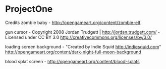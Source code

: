 # ProjectOne

Credits
zombie baby -
http://opengameart.org/content/zombie-elf

gun cursor -
Copyright 2008 Jordan Trudgett | http://jordan.trudgett.com/ - Licensed under CC BY 3.0 http://creativecommons.org/licenses/by/3.0/

loading screen background -
"Created by Indie Squid http://indiesquid.com"
http://opengameart.org/content/dark-night-full-moon-background

blood splat screen -
http://opengameart.org/content/blood-splats
